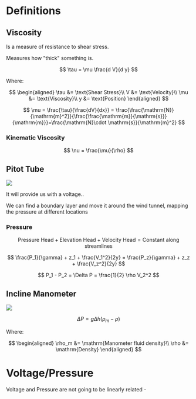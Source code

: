 # Definitions

## Viscosity

Is a measure of resistance to shear stress.

Measures how "thick" something is.

$$
\tau = \mu \frac{d V}{d y}
$$

Where:

$$
\begin{aligned}
    \tau &= \text{Shear Stress}\\
    V &= \text{Velocity}\\
    \mu &= \text{Viscosity}\\
    y &= \text{Position}
\end{aligned}
$$

$$
\mu = \frac{\tau}{\frac{dV}{dx}} = \frac{\frac{\mathrm{N}}{\mathrm{m}^2}}{\frac{\frac{\mathrm{m}}{\mathrm{s}}}{\mathrm{m}}}=\frac{\mathrm{N}\cdot \mathrm{s}}{\mathrm{m}^2}
$$

### Kinematic Viscosity

$$
\nu = \frac{\mu}{\rho}
$$

## Pitot Tube

![](!imgdir/97b6a22e006723616381ceea379a442ac0e0daf8.jpg)

It will provide us with a voltage..

We can find a boundary layer and move it around the wind tunnel, mapping the pressure at different locations

### Pressure

$$
\text{Pressure Head} + \text{Elevation Head} + \text{Velocity Head} = \text{Constant along streamlines}
$$

$$
\frac{P_1}{\gamma} + z_1 + \frac{V_1^2}{2y} = \frac{P_z}{\gamma} + z_z + \frac{V_z^2}{2y}
$$

$$
P_1 - P_2 = \Delta P = \frac{1}{2} \rho V_2^2
$$

## Incline Manometer

![](!imgdir/20f43501223f61a8edb9aac34b1692791b17ed16.jpg)

$$
\Delta P = g \Delta h \left( \rho_m - \rho \right)
$$

Where:

$$
\begin{aligned}
    \rho_m &= \mathrm{Manometer fluid density}\\
    \rho &= \mathrm{Density}
\end{aligned}
$$

# Voltage/Pressure

Voltage and Pressure are not going to be linearly related - 